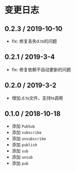 # 变更日志

## 0.2.3 / 2019-10-10

- fix: 修复丢失d.ts的问题

## 0.2.1 / 2019-3-4

- fix: 修复依赖不自动更新的问题

## 0.2.0 / 2019-3-2

- 增加.d.ts文件，支持ts调用

## 0.1.0 / 2018-10-18

- 添加 `PubSub`
- 添加 `subscribe`
- 添加 `unsubscribe`
- 添加 `publish`
- 添加 `sub`
- 添加 `unsub`
- 添加 `pub`
